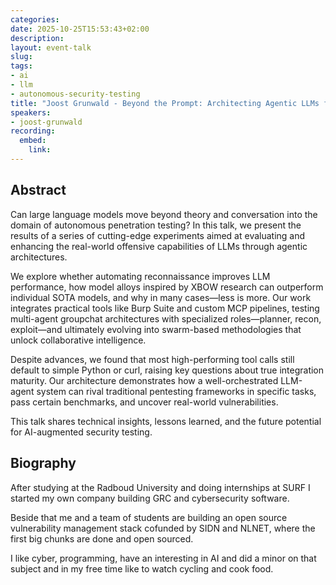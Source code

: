 ```yaml
---
categories:
date: 2025-10-25T15:53:43+02:00
description:
layout: event-talk
slug:
tags:
- ai
- llm
- autonomous-security-testing
title: "Joost Grunwald - Beyond the Prompt: Architecting Agentic LLMs for Autonomous Security Testing"
speakers:
- joost-grunwald
recording:
  embed:
    link: 
---
```


## Abstract

Can large language models move beyond theory and conversation into the domain of autonomous penetration testing? In this talk, we present the results of a series of cutting-edge experiments aimed at evaluating and enhancing the real-world offensive capabilities of LLMs through agentic architectures.

We explore whether automating reconnaissance improves LLM performance, how model alloys inspired by XBOW research can outperform individual SOTA models, and why in many cases—less is more. Our work integrates practical tools like Burp Suite and custom MCP pipelines, testing multi-agent groupchat architectures with specialized roles—planner, recon, exploit—and ultimately evolving into swarm-based methodologies that unlock collaborative intelligence.

Despite advances, we found that most high-performing tool calls still default to simple Python or curl, raising key questions about true integration maturity. Our architecture demonstrates how a well-orchestrated LLM-agent system can rival traditional pentesting frameworks in specific tasks, pass certain benchmarks, and uncover real-world vulnerabilities.

This talk shares technical insights, lessons learned, and the future potential for AI-augmented security testing.

## Biography

After studying at the Radboud University and doing internships at SURF I started my own company building GRC and cybersecurity software.

Beside that me and a team of students are building an open source vulnerability management stack cofunded by SIDN and NLNET, where the first big chunks are done and open sourced.

I like cyber, programming, have an interesting in AI and did a minor on that subject and in my free time like to watch cycling and cook food.